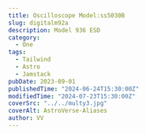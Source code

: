 ```yaml
---
title: Oscilloscope Model:ss5030B
slug: digitalm92a
description: Model 936 ESD
category:
  - One
tags:
  - Tailwind
  - Astro
  - Jamstack
pubDate: 2023-09-01
publishedTime: "2024-06-24T15:30:00Z"
modifiedTime: "2024-07-23T15:30:00Z"
coverSrc: "../../multy3.jpg"
coverAlt: AstroVerse-Aliases
author: VV
---
```

